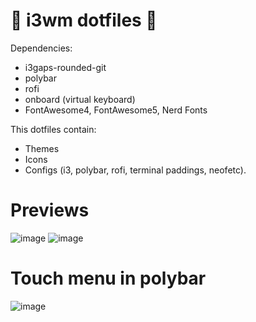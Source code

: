 # 🌌 i3wm dotfiles 🌌

Dependencies:
- i3gaps-rounded-git
- polybar
- rofi
- onboard (virtual keyboard)
- FontAwesome4, FontAwesome5, Nerd Fonts

This dotfiles contain:

  - Themes
  - Icons
  - Configs (i3, polybar, rofi, terminal paddings, neofetc).
  
 # Previews
 
![image](https://user-images.githubusercontent.com/85375012/199650706-a30d0e1a-8415-4ad4-b5c8-86d311e036da.png)
![image](https://user-images.githubusercontent.com/85375012/199650749-b8090235-d762-49d3-9214-6510924eaacd.png)

# Touch menu in polybar 
![image](https://user-images.githubusercontent.com/85375012/199650807-0c1a8033-cbde-4a88-8ab7-1b65eb31fc58.png)
